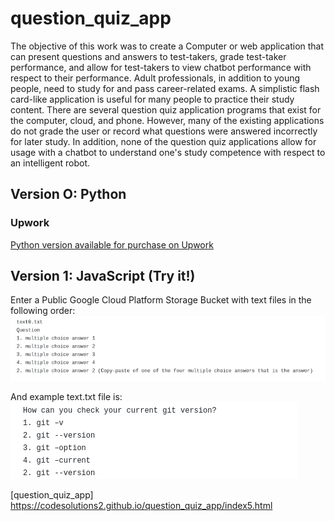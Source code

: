 # question_quiz_app

The objective of this work was to create a Computer or web application that can present questions and answers to test-takers, grade test-taker performance, and allow for test-takers to view chatbot performance with respect to their performance. Adult professionals, in addition to young people, need to study for and pass career-related exams. A simplistic flash card-like application is useful for many people to practice their study content. There are several question quiz application programs that exist for the computer, cloud, and phone. However, many of the existing applications do not grade the user or record what questions were answered incorrectly for later study. In addition, none of the question quiz applications allow for usage with a chatbot to understand one's study competence with respect to an intelligent robot.

## Version O: Python

### Upwork
[Python version available for purchase on Upwork](https://www.upwork.com/services/product/development-it-python-question-quiz-application-chatgpt-integration-1737089485247094784)


## Version 1: JavaScript (Try it!)

Enter a Public Google Cloud Platform Storage Bucket with text files in the following order:
![alt_text](instruction_questionQuiz_textfile.png)

And example text.txt file is:
![alt_text](example_questionQuiz_textfile.png)


[question_quiz_app] https://codesolutions2.github.io/question_quiz_app/index5.html
